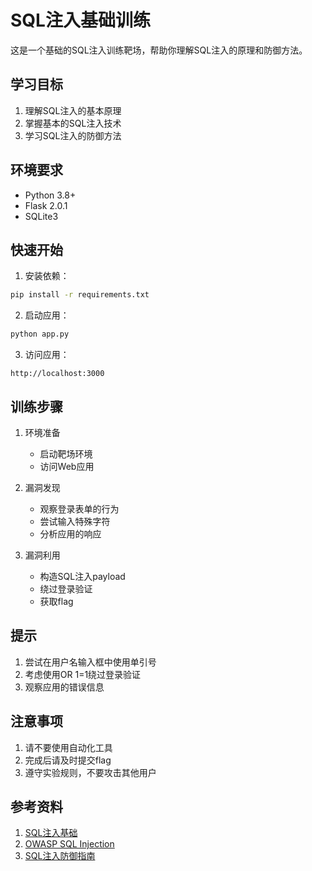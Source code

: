 # SQL注入基础训练

这是一个基础的SQL注入训练靶场，帮助你理解SQL注入的原理和防御方法。

## 学习目标

1. 理解SQL注入的基本原理
2. 掌握基本的SQL注入技术
3. 学习SQL注入的防御方法

## 环境要求

- Python 3.8+
- Flask 2.0.1
- SQLite3

## 快速开始

1. 安装依赖：
```bash
pip install -r requirements.txt
```

2. 启动应用：
```bash
python app.py
```

3. 访问应用：
```
http://localhost:3000
```

## 训练步骤

1. 环境准备
   - 启动靶场环境
   - 访问Web应用

2. 漏洞发现
   - 观察登录表单的行为
   - 尝试输入特殊字符
   - 分析应用的响应

3. 漏洞利用
   - 构造SQL注入payload
   - 绕过登录验证
   - 获取flag

## 提示

1. 尝试在用户名输入框中使用单引号
2. 考虑使用OR 1=1绕过登录验证
3. 观察应用的错误信息

## 注意事项

1. 请不要使用自动化工具
2. 完成后请及时提交flag
3. 遵守实验规则，不要攻击其他用户

## 参考资料

1. [SQL注入基础](https://www.w3schools.com/sql/sql_injection.asp)
2. [OWASP SQL Injection](https://owasp.org/www-community/attacks/SQL_Injection)
3. [SQL注入防御指南](https://cheatsheetseries.owasp.org/cheatsheets/SQL_Injection_Prevention_Cheat_Sheet.html) 